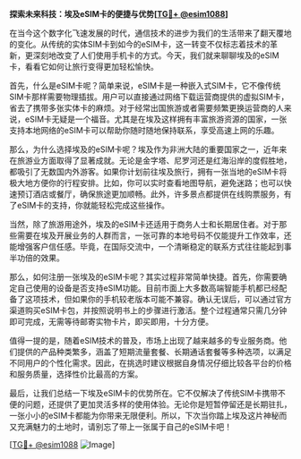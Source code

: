 **探索未来科技：埃及eSIM卡的便捷与优势[[TG💪+ @esim1088](https://t.me/s/esim1088)]**

在当今这个数字化飞速发展的时代，通信技术的进步为我们的生活带来了翻天覆地的变化。从传统的实体SIM卡到如今的eSIM卡，这一转变不仅标志着技术的革新，更深刻地改变了人们使用手机卡的方式。今天，我们就来聊聊埃及的eSIM卡，看看它如何让旅行变得更加轻松愉快。

首先，什么是eSIM卡呢？简单来说，eSIM卡是一种嵌入式SIM卡，它不像传统SIM卡那样需要物理插拔。用户可以直接通过网络下载运营商提供的虚拟SIM卡，省去了携带多张实体卡的麻烦。对于经常出国旅游或者需要频繁更换运营商的人来说，eSIM卡无疑是一个福音。尤其是在埃及这样拥有丰富旅游资源的国家，一张支持本地网络的eSIM卡可以帮助你随时随地保持联系，享受高速上网的乐趣。

那么，为什么选择埃及的eSIM卡呢？埃及作为非洲大陆的重要国家之一，近年来在旅游业方面取得了显著成就。无论是金字塔、尼罗河还是红海沿岸的度假胜地，都吸引了无数国内外游客。如果你计划前往埃及旅行，拥有一张当地的eSIM卡将极大地方便你的行程安排。比如，你可以实时查看地图导航，避免迷路；也可以快速预订酒店或餐厅，确保旅途更加顺畅。此外，许多景点都提供在线购票服务，有了eSIM卡的支持，你就能轻松完成这些操作。

当然，除了旅游用途外，埃及的eSIM卡还适用于商务人士和长期居住者。对于那些需要在埃及开展业务的人群而言，一张可靠的本地号码不仅能提升工作效率，还能增强客户信任感。毕竟，在国际交流中，一个清晰稳定的联系方式往往能起到事半功倍的效果。

那么，如何注册一张埃及的eSIM卡呢？其实过程非常简单快捷。首先，你需要确定自己使用的设备是否支持eSIM功能。目前市面上大多数高端智能手机都已经配备了这项技术，但如果你的手机较老版本可能不兼容。确认无误后，可以通过官方渠道购买eSIM卡包，并按照说明书上的步骤进行激活。整个过程通常只需几分钟即可完成，无需等待邮寄实物卡片，即买即用，十分方便。

值得一提的是，随着eSIM技术的普及，市场上出现了越来越多的专业服务商。他们提供的产品种类繁多，涵盖了短期流量套餐、长期通话套餐等多种选项，以满足不同用户的个性化需求。因此，在挑选时建议根据自身情况仔细比较各平台的价格和服务质量，选择性价比最高的方案。

最后，让我们总结一下埃及eSIM卡的优势所在。它不仅解决了传统SIM卡携带不便的问题，还提供了更加灵活多样的使用体验。无论你是短暂停留还是长期驻扎，一张小小的eSIM卡都能为你带来无限便利。所以，下次当你踏上埃及这片神秘而又充满魅力的土地时，请别忘了带上一张属于自己的eSIM卡吧！

[[TG💪+ @esim1088](https://t.me/s/esim1088) ![Image](https://i.postimg.cc/4NQfJmqS/Snipaste-2025-05-13-00-14-12.png)]